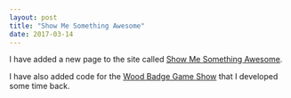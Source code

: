 ```yaml
---
layout: post
title: "Show Me Something Awesome"
date: 2017-03-14
---
```


I have added a new page to the site called [Show Me Something Awesome](/awesome.html).

I have also added code for the [Wood Badge Game Show](/wbgameshow/gameshow.html) that I developed some time back.